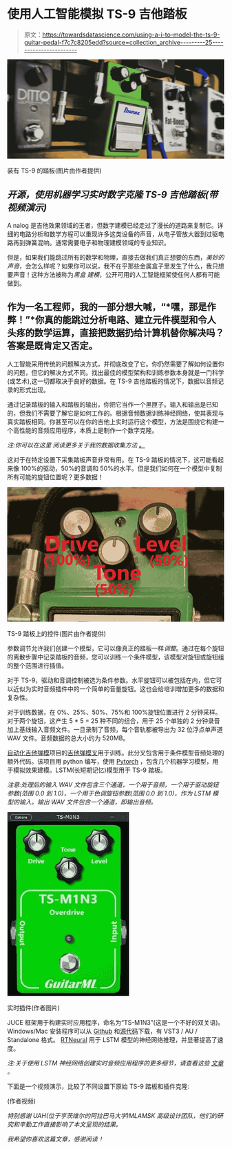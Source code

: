 # 使用人工智能模拟 TS-9 吉他踏板

> 原文：<https://towardsdatascience.com/using-a-i-to-model-the-ts-9-guitar-pedal-f7c7c8205edd?source=collection_archive---------25----------------------->

![](img/2ec9d73063e5aabb2f403f3438056fb5.png)

装有 TS-9 的踏板(图片由作者提供)

## *开源，使用机器学习实时数字克隆 TS-9 吉他踏板(带视频演示)*

A nalog 是吉他效果领域的王者，但数字建模已经走过了漫长的道路来复制它。详细的电路分析和数学方程可以重现许多这类设备的声音，从电子管放大器到过驱电路再到弹簧混响。通常需要电子和物理建模领域的专业知识。

但是，如果我们能跳过所有的数学和物理，直接去做我们真正想要的东西，*美妙的声音*，会怎么样呢？如果你可以说，我不在乎那些金属盒子里发生了什么，我只想要声音！这种方法被称为*黑盒* *建模*，公开可用的人工智能框架使任何人都有可能做到。

## 作为一名工程师，我的一部分想大喊，“*嘿，那是作弊！”*你真的能跳过分析电路、建立元件模型和令人头疼的数学运算，直接把数据扔给计算机替你解决吗？答案是既肯定又否定。

人工智能采用传统的问题解决方式，并彻底改变了它。你仍然需要了解如何设置你的问题，但它的解决方式不同。找出最佳的模型架构和训练参数本身就是一门科学(或艺术),这一切都取决于良好的数据。在 TS-9 吉他踏板的情况下，数据以音频记录的形式出现。

通过记录踏板的输入和踏板的输出，你把它当作一个黑匣子。输入和输出是已知的，但我们不需要了解它是如何工作的。根据音频数据训练神经网络，使其表现与真实踏板相同。你甚至可以在你的吉他上实时运行这个模型，方法是围绕它构建一个高性能的音频应用程序，本质上是制作一个数字克隆。

*注:你可以在这里* *阅读更多关于我的数据收集方法* [*。*](https://medium.com/nerd-for-tech/neural-networks-for-real-time-audio-introduction-ed5d575dc341)

这对于在特定设置下采集踏板声音非常有用。在 TS-9 踏板的情况下，这可能看起来像 100%的驱动，50%的音调和 50%的水平。但是我们如何在一个模型中复制所有可能的旋钮位置呢？更多数据！

![](img/592704e9639549c7033d6e5ac5651543.png)

TS-9 踏板上的控件(图片由作者提供)

参数调节允许我们创建一个模型，它可以像真正的踏板一样*调整*。通过在每个旋钮的离散步骤中记录踏板的音频，您可以训练一个条件模型，该模型对旋钮或旋钮组的整个范围进行插值。

对于 TS-9，驱动和音调控制被选为条件参数。水平旋钮可以被包括在内，但它可以近似为实时音频插件中的一个简单的音量旋钮。这也会给培训增加更多的数据和复杂性。

对于训练数据，在 0%、25%、50%、75%和 100%旋钮位置进行 2 分钟采样。对于两个旋钮，这产生 5 * 5 = 25 种不同的组合，用于 25 个单独的 2 分钟录音加上基线输入音频文件。一旦录制了音频，每个音轨都被导出为 32 位浮点单声道 WAV 文件。音频数据的总大小约为 520MB。

[自动化吉他弹模](https://github.com/Alec-Wright/Automated-GuitarAmpModelling)项目的[吉他弹模叉](https://github.com/GuitarML/Automated-GuitarAmpModelling)用于训练。此分叉包含用于条件模型音频处理的额外代码。该项目用 python 编写，使用 [Pytorch](https://pytorch.org/) ，包含几个机器学习模型，用于模拟效果建模。LSTM(长短期记忆)模型用于 TS-9 踏板。

*注意:处理后的输入 WAV 文件包含三个通道，一个用于音频，一个用于驱动旋钮参数(范围 0.0 到 1.0)，一个用于色调旋钮参数(范围 0.0 到 1.0)，作为 LSTM 模型的输入。输出 WAV 文件包含一个通道，即输出音频。*

![](img/1deb8523dd6714f95c86d660554bbb01.png)

实时插件(作者图片)

JUCE 框架用于构建实时应用程序，命名为“TS-M1N3”(这是一个不好的双关语)。Windows/Mac 安装程序可以从 [Github](https://github.com/GuitarML/TS-M1N3/releases) 和[源代码](https://github.com/GuitarML/TS-M1N3)下载，有 VST3 / AU / Standalone 格式。 [RTNeural](https://github.com/jatinchowdhury18/RTNeural) 用于 LSTM 模型的神经网络推理，并显著提高了速度。

*注:关于使用 LSTM 神经网络创建实时音频应用程序的更多细节，请查看这些* [*文章*](/neural-networks-for-real-time-audio-raspberry-pi-guitar-pedal-bded4b6b7f31) *。*

下面是一个视频演示，比较了不同设置下原始 TS-9 踏板和插件克隆:

(作者视频)

*特别感谢 UAH(位于亨茨维尔的阿拉巴马大学)MLAMSK 高级设计团队，他们的研究和辛勤工作直接影响了本文呈现的结果。*

*我希望你喜欢这篇文章，感谢阅读！*